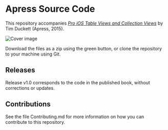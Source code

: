 # Apress Source Code

This repository accompanies [*Pro iOS Table Views and Collection Views*](http://www.apress.com/9781484212431) by Tim Duckett (Apress, 2015).

![Cover image](9781484212431.jpg)

Download the files as a zip using the green button, or clone the repository to your machine using Git.

## Releases

Release v1.0 corresponds to the code in the published book, without corrections or updates.

## Contributions

See the file Contributing.md for more information on how you can contribute to this repository.

